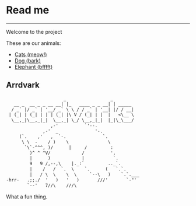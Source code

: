 # Read me

-----

Welcome to the project

These are our animals:

* [Cats (meow!)](meow.md)
* [Dog (bark)](dog.md)
* [Elephant (bfffft)](elephant.md)

## Arrdvark

```txt
                      _                 _        
   __ _  __ _ _ __ __| |_   ____ _ _ __| | _____ 
  / _` |/ _` | '__/ _` \ \ / / _` | '__| |/ / __|
 | (_| | (_| | | | (_| |\ V / (_| | |  |   <\__ \
  \__,_|\__,_|_|  \__,_| \_/ \__,_|_|  |_|\_\___/
                 ,-'          `'--.
              ,-'  _              '-.
     (`.    ,'   ,  `-.              `.
      \ \  -    / )    \               \
       `\`-^^^, )/      |     /         :
         )^ ^ ^V/            /          '.
         |      )            |           `.
         9   9 /,--,\    |._:`         .._`.
         |    /   /  `.  \    `.      (   `.`.
         |   / \  \    \  \     `--\   )    `.`.___
-hrr-   .;;./  '   )   '   )       ///'       `-"'
        `--'   7//\    ///\
 ```

 What a fun thing.

